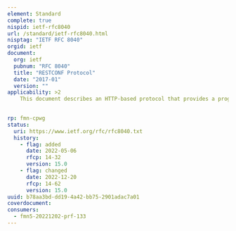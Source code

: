 ```yaml
---
element: Standard
complete: true
nispid: ietf-rfc8040
url: /standard/ietf-rfc8040.html
nisptag: "IETF RFC 8040"
orgid: ietf
document:
  org: ietf
  pubnum: "RFC 8040"
  title: "RESTCONF Protocol"
  date: "2017-01"
  version: ""
applicability: >2
    This document describes an HTTP-based protocol that provides a programmatic interface for accessing data defined in YANG, using the datastore concepts defined in the Network Configuration Protocol (NETCONF).

  
rp: fmn-cpwg
status:
  uri: https://www.ietf.org/rfc/rfc8040.txt
  history: 
    - flag: added
      date: 2022-05-06
      rfcp: 14-32
      version: 15.0
    - flag: changed
      date: 2022-12-20
      rfcp: 14-62
      version: 15.0
uuid: b78aa3bd-dd19-4a42-bb75-2901adac7a01
coverdocument:
consumers:
  - fmn5-20221202-prf-133
---
```

